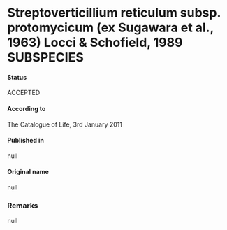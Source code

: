 # Streptoverticillium reticulum subsp. protomycicum (ex Sugawara et al., 1963) Locci & Schofield, 1989 SUBSPECIES

#### Status
ACCEPTED

#### According to
The Catalogue of Life, 3rd January 2011

#### Published in
null

#### Original name
null

### Remarks
null
